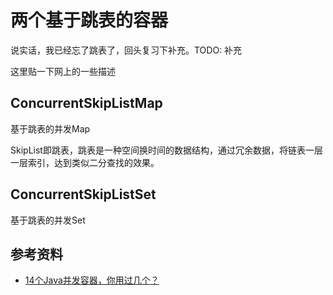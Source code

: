# 两个基于跳表的容器

说实话，我已经忘了跳表了，回头复习下补充。TODO: 补充

这里贴一下网上的一些描述

## ConcurrentSkipListMap

基于跳表的并发Map

SkipList即跳表，跳表是一种空间换时间的数据结构，通过冗余数据，将链表一层一层索引，达到类似二分查找的效果。

## ConcurrentSkipListSet

基于跳表的并发Set

## 参考资料

- [14个Java并发容器，你用过几个？](https://juejin.im/post/5d63c7a96fb9a06b2116f5e0)